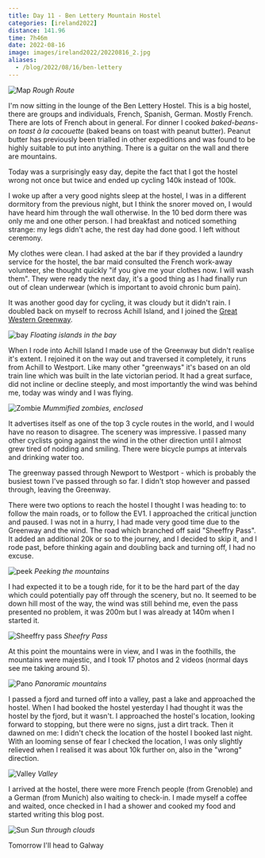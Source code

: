 ```yaml
--- 
title: Day 11 - Ben Lettery Mountain Hostel
categories: [ireland2022]
distance: 141.96
time: 7h46m
date: 2022-08-16
image: images/ireland2022/20220816_2.jpg
aliases:
  - /blog/2022/08/16/ben-lettery
---
```


![Map](/images/ireland2022/20220816_map.jpg) 
*Rough Route*

I'm now sitting in the lounge of the Ben Lettery Hostel. This is a big hostel,
there are groups and individuals, French, Spanish, German. Mostly French.
There are lots of French about in general. For dinner I cooked
_baked-beans-on toast à la cacouette_ (baked beans on toast with peanut
butter). Peanut butter has previously been trialled in other expeditions and
was found to be highly suitable to put into anything. There is a guitar on the
wall and there are mountains.

Today was a surprisingly easy day, depite the fact that I got the hostel wrong
not once but twice and ended up cycling 140k instead of 100k.

I woke up after a very good nights sleep at the hostel, I was in a different
dormitory from the previous night, but I think the snorer moved on, I would
have heard him through the wall otherwise. In the 10 bed dorm there was only
me and one other person. I had breakfast and noticed something strange: my
legs didn't ache, the rest day had done good. I left without ceremony.

My clothes were clean. I had asked at the bar if they provided a laundry
service for the hostel, the bar maid consulted the French work-away volunteer,
she thought quickly "if you give me your clothes now. I will wash them". They
were ready the next day, it's a good thing as I had finally run out of clean
underwear (which is important to avoid chronic bum pain).

It was another good day for cycling, it was cloudy but it didn't rain. I
doubled back on myself to recross Achill Island, and I joined the [Great
Western Greenway](https://www.greenway.ie/great-western-greenway/).

![bay](/images/ireland2022/20220816_1.jpg) 
*Floating islands in the bay*

When I rode into Achill Island I made use of the Greenway but didn't realise
it's extent. I rejoined it on the way out and traversed it completely, it runs
from Achill to Westport. Like many other "greenways" it's based on an old
train line which was built in the late victorian period. It had a great
surface, did not incline or decline steeply, and most importantly the wind was
behind me, today was windy and I was flying.

![Zombie](/images/ireland2022/20220816_2.jpg) 
*Mummified zombies, enclosed*

It advertises itself as one of the top 3 cycle routes in the world, and I
would have no reason to disagree. The scenery was impressive. I passed many
other cyclists going against the wind in the other direction until I almost
grew tired of nodding and smiling. There were bicycle pumps at intervals and
drinking water too.

The greenway passed through Newport to Westport - which is probably the
busiest town I've passed through so far. I didn't stop however and passed
through, leaving the Greenway.

There were two options to reach the hostel I thought I was heading to: to
follow the main roads, or to follow the EV1. I approached the critical
junction and paused. I was not in a hurry, I had made very good time due to
the Greenway and the wind. The road which branched off said "Sheeffry Pass".
It added an additional 20k or so to the journey, and I decided to skip it, and
I rode past, before thinking again and doubling back and turning off, I had no
excuse.

![peek](/images/ireland2022/20220816_3.jpg) 
*Peeking the mountains*


I had expected it to be a tough ride, for it to be the hard part of the day
which could potentially pay off through the scenery, but no. It seemed to be
down hill most of the way, the wind was still behind me, even the pass
presented no problem, it was 200m but I was already at 140m when I started it.

![Sheeffry pass](/images/ireland2022/20220816_4.jpg) 
*Sheefry Pass*

At this point the mountains were in view, and I was in the foothills, the
mountains were majestic, and I took 17 photos and 2 videos (normal days see me
taking around 5).

![Pano](/images/ireland2022/20220816_5.jpg) 
*Panoramic mountains*

I passed a fjord and turned off into a valley, past a lake and approached the
hostel. When I had booked the hostel yesterday I had thought it was the hostel
by the fjord, but it wasn't. I approached the hostel's location, looking
forward to stopping, but there were no signs, just a dirt track. Then it
dawned on me: I didn't check the location of the hostel I booked last night.
With an looming sense of fear I checked the location, I was only slightly
relieved when I realised it was about 10k further on, also in the "wrong"
direction.

![Valley](/images/ireland2022/20220816_6.jpg) 
*Valley*

I arrived at the hostel, there were more French people (from Grenoble) and a
German (from Munich) also waiting to check-in. I made myself a coffee and
waited, once checked in I had a shower and cooked my food and started writing
this blog post.

![Sun](/images/ireland2022/20220816_7.jpg) 
*Sun through clouds*

Tomorrow I'll head to Galway

